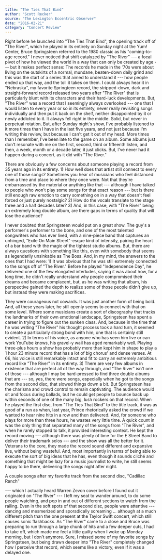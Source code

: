 ```yaml
---
title: "The Ties That Bind"
author: "Scott Recker"
source: "The Lexington Eccentric Observer"
date: "2016-02-21"
category: "Concert Review"
---
```


Right before he launched into "The Ties That Bind", the opening track off of "The River", which he played in its entirety on Sunday night at the Yum! Center, Bruce Springsteen referred to the 1980 classic as his "coming-to-age record." I never noticed that shift catalyzed by "The River" --- a focal pivot of how he viewed the world in a way that can only be created by age --- but it makes perfect sense: The records he made in the '70s were about living on the outskirts of a normal, mundane, beaten-down daily grind and this was the start of a series that aimed to understand it --- how people ended up that way, and the toll it takes on them. I could always hear it in "Nebraska", my favorite Springteen record, the stripped-down, dark and straight-forward record released two years after "The River" that is particularly blunt with its characters and their hard-luck developments. But, "The River" was a record that I seemingly always overlooked --- one that I would listen to every year or so in its entirety, never really revisiting songs individually and then put it back on the shelf, neither disappointed by it or newly addicted to it. It always fell right in the middle. Solid, but never in perpetual rotation. But, after Sunday night's show, I've probably listened to it more times than I have in the last five years, and not just because I'm writing this review, but because I can't get it out of my head. More times than I remember, I've been late to the game on an album. Some albums just don't resonate with me on the first, second, third or fifteenth listen, and then, a week, month or a decade later, it just clicks. But, I've never had it happen during a concert, as it did with "The River."

There are obviously a few concerns about someone playing a record from 35 years ago in its entirety. 1) How well does that artist still connect to every one of those songs? Sometimes you hear of musicians who feel distanced from a time and place to where they once were. Not that they're embarrassed by the material or anything like that --- although I have talked to people who won't play some songs for that exact reason --- but is there still enough raw emotion to carry something on in a way that doesn't feel forced or just purely nostalgic? 2) How do the vocals translate to the stage three and a half decades later? 3) And, in this case, with "The River" being an extremely long double album, are there gaps in terms of quality that will lose the audience?

I never doubted that Springsteen would put on a great show. The guy's a performer's performer to the bone, and one of the most talented songwriters who has ever lived, with a nine-piece band that captures an unhinged, "Exile On Main Street"-esque kind of intensity, pairing the heart of a bar band with the magic of the tightest studio albums. But, there are always questions with something like this, even with somebody that seems as legendarily unsinkable as The Boss. And, in my mind, the answers to the ones that I had were: 1) It was obvious that he was still extremely connected to the songs off of "The River." Before he played "Independence Day", he delivered one of the few elongated interludes, saying it was about how, for a long time, he didn't really understand why people compromised their dreams and became complacent, but, as he was writing that album, his perspective gained the depth to realize some of those people didn't give up, but instead they were making sacrifices.

They were courageous not cowards. It was just another form of being bold. And, all these years later, he still openly seems to connect with that on some level. Where some musicians create a sort of discography that tracks the landmarks of their own emotional landscape, Springsteen has spent a career in trying to figure out the sunken class. And, because in the time that he was writing "The River" his thought process took a hard turn, it seemed to create a particularly strong bond with him, one that is certainly still evident. 2) In terms of his voice, as anyone who has seen him live or can work YouTube knows, his gravel-y wail has aged remarkably well. Playing three-plus hours a show has probably more than kept him in shape to play a 1 hour 23 minute record that has a lot of big chorus' and dense verses. At 66, his voice is still remarkably intact and fit to carry an extremely ambitious record like "The River" in its entirety. 3) There are very few albums in existence that are perfect all of the way through, and "The River" isn't one of those --- although I may be hard-pressed to find three double albums that are --- so, yes, there were songs, especially when he got to the songs from the second disc, that slowed things down a bit. But Springsteen has the charisma and crowd control to remain captivating. The audience would sit and focus during ballads, but he could get people to bounce back up within seconds of one of the many big, lush rockers on that record. When he played the first disc, from "The Ties That Bind" to the title track, it was as good of a run as when, last year, Prince rhetorically asked the crowd if we wanted to hear nine hits in a row and then delivered. And, for someone who plays for more than three hours, he wastes very little time. A quick count in was the only thing that separated many of the songs from "The River", and when he rarely stopped to talk, it provided interesting context. He kept the record moving --- although there was plenty of time for the E Street Band to deliver their trademark solos --- and the show was all the better for it. Veterans to the core, they made the record sound different and expansive live, without being wasteful. And, most importantly in terms of being able to execute the sort of big ideas that he has, even though it sounds cliché and something that might be lazy for a music journalist to write, he still seems happy to be there, delivering the songs night after night.

A couple songs after my favorite track from the second disc, "Cadillac Ranch"

--- which I actually heard Warren Zevon cover before I found out it originated on "The River" --- I left my seat to wander around, to do some people watching, and pop in and out of different sections to watch from the railing. Even in the soft spots of that second disc, people were attentive --- dancing and mesmerized and sporadically screaming ... although at a much different pitch than the one present at the Taylor Swift concert, which still causes sonic flashbacks. As "The River" came to a close and Bruce was preparing to run through a large chunk of hits and a few deeper cuts, I had to take off, which made me feel a little guilty when I woke up Monday morning, but I don't anymore. Sure, I missed some of my favorite songs by Springsteen, but being drawn deeper into "The River" completely changed how I perceive that record, which seems like a victory, even if it was a delayed one.